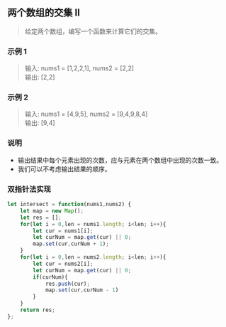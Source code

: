 
## 两个数组的交集 II
> 给定两个数组，编写一个函数来计算它们的交集。


### 示例 1
> 输入: nums1 = [1,2,2,1], nums2 = [2,2]      
> 输出: [2,2]     

### 示例 2
> 输入: nums1 = [4,9,5], nums2 = [9,4,9,8,4]      
> 输出: [9,4]


### 说明
+ 输出结果中每个元素出现的次数，应与元素在两个数组中出现的次数一致。
+ 我们可以不考虑输出结果的顺序。
   


### 双指针法实现
```javascript 1.8
let intersect = function(nums1,nums2) {
    let map = new Map();
    let res = [];
    for(let i = 0,len = nums1.length; i<len; i++){
        let cur = nums1[i];
        let curNum = map.get(cur) || 0;
        map.set(cur,curNum + 1);
    }
    for(let i = 0,len = nums2.length; i<len; i++){
        let cur = nums2[i];
        let curNum = map.get(cur) || 0;
        if(curNum){
            res.push(cur);
            map.set(cur,curNum - 1)
        }
    }
    return res;
};
```

